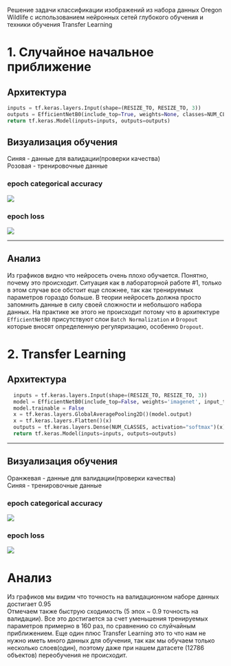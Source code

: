Решение задачи классификации изображений из набора данных Oregon Wildlife с
использованием нейронных сетей глубокого обучения и техники обучения Transfer
Learning

# 1. Cлучайное начальное приближение
## Архитектура 
```python
inputs = tf.keras.layers.Input(shape=(RESIZE_TO, RESIZE_TO, 3))
outputs = EfficientNetB0(include_top=True, weights=None, classes=NUM_CLASSES)(inputs)
return tf.keras.Model(inputs=inputs, outputs=outputs)
```
## Визуализация обучения
Синяя - данные для валидации(проверки качества) <br/>
Розовая  - тренировочные данные
### epoch categorical accuracy
![](./graphic/epoch_categorical_accuracy(2).svg)
### epoch loss
![](./graphic/epoch_loss(2).svg)
***
## Анализ
Из графиков видно что нейросеть очень плохо обучается. Понятно, почему это происходит. Ситуация как в лабораторной работе #1, только в этом случае все обстоит еще сложнее, так как тренируемых параметров гораздо больше. В теории нейросеть должна просто запомнить данные в силу своей сложности и небольшого набора данных. На практике же этого не происходит потому что в архитектуре ```EfficientNetB0``` присутствуют слои ```Batch Normalization``` и ```Dropout``` которые вносят определенную регуляризацию, особенно ```Dropout```. 
 
# 2. Transfer Learning
## Архитектура 
```python 
  inputs = tf.keras.layers.Input(shape=(RESIZE_TO, RESIZE_TO, 3))
  model = EfficientNetB0(include_top=False, weights='imagenet', input_tensor=inputs)
  model.trainable = False
  x = tf.keras.layers.GlobalAveragePooling2D()(model.output)     
  x = tf.keras.layers.Flatten()(x)
  outputs = tf.keras.layers.Dense(NUM_CLASSES, activation="softmax")(x)
  return tf.keras.Model(inputs=inputs, outputs=outputs)
````
***
## Визуализация обучения
Оранжевая - данные для валидации(проверки качества) <br/>
Синяя  - тренировочные данные
### epoch categorical accuracy
![](./graphic/epoch_categorical_accuracy(4).svg)
### epoch loss
![](./graphic/epoch_loss(4).svg)
# Анализ
Из графиков мы видим что точность на валидационном наборе данных достигает 0.95 <br/>
Отмечаем также быструю сходимость (5 эпох ~ 0.9 точность на валидации). Все это достигается за счет уменьшения тренируемых параметров примерно в 160 раз, по сравнению со слуйчайным приближением. Еще один плюс Transfer Learning это то что нам не нужно иметь много данных для обучения, так как мы обучаем только несколько слоев(один), поэтому даже при нашем датасете (12786 объектов) переобучения не происходит. 
